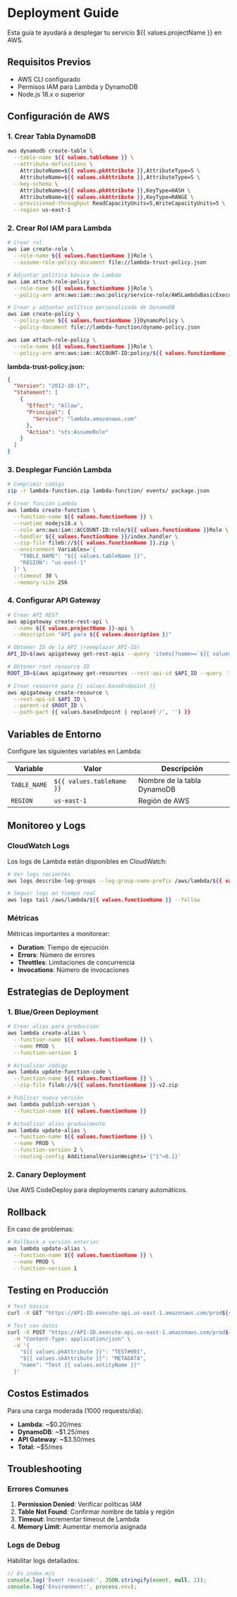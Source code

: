 # Deployment Guide

Esta guía te ayudará a desplegar tu servicio ${{ values.projectName }} en AWS.

## Requisitos Previos

- AWS CLI configurado
- Permisos IAM para Lambda y DynamoDB
- Node.js 18.x o superior

## Configuración de AWS

### 1. Crear Tabla DynamoDB

```bash
aws dynamodb create-table \
  --table-name ${{ values.tableName }} \
  --attribute-definitions \
    AttributeName=${{ values.pkAttribute }},AttributeType=S \
    AttributeName=${{ values.skAttribute }},AttributeType=S \
  --key-schema \
    AttributeName=${{ values.pkAttribute }},KeyType=HASH \
    AttributeName=${{ values.skAttribute }},KeyType=RANGE \
  --provisioned-throughput ReadCapacityUnits=5,WriteCapacityUnits=5 \
  --region us-east-1
```

### 2. Crear Rol IAM para Lambda

```bash
# Crear rol
aws iam create-role \
  --role-name ${{ values.functionName }}Role \
  --assume-role-policy-document file://lambda-trust-policy.json

# Adjuntar política básica de Lambda
aws iam attach-role-policy \
  --role-name ${{ values.functionName }}Role \
  --policy-arn arn:aws:iam::aws:policy/service-role/AWSLambdaBasicExecutionRole

# Crear y adjuntar política personalizada de DynamoDB
aws iam create-policy \
  --policy-name ${{ values.functionName }}DynamoPolicy \
  --policy-document file://lambda-function/dynamo-policy.json

aws iam attach-role-policy \
  --role-name ${{ values.functionName }}Role \
  --policy-arn arn:aws:iam::ACCOUNT-ID:policy/${{ values.functionName }}DynamoPolicy
```

**lambda-trust-policy.json:**
```json
{
  "Version": "2012-10-17",
  "Statement": [
    {
      "Effect": "Allow",
      "Principal": {
        "Service": "lambda.amazonaws.com"
      },
      "Action": "sts:AssumeRole"
    }
  ]
}
```

### 3. Desplegar Función Lambda

```bash
# Comprimir código
zip -r lambda-function.zip lambda-function/ events/ package.json

# Crear función Lambda
aws lambda create-function \
  --function-name ${{ values.functionName }} \
  --runtime nodejs18.x \
  --role arn:aws:iam::ACCOUNT-ID:role/${{ values.functionName }}Role \
  --handler ${{ values.functionName }}/index.handler \
  --zip-file fileb://${{ values.functionName }}.zip \
  --environment Variables='{
    "TABLE_NAME": "${{ values.tableName }}",
    "REGION": "us-east-1"
  }' \
  --timeout 30 \
  --memory-size 256
```

### 4. Configurar API Gateway

```bash
# Crear API REST
aws apigateway create-rest-api \
  --name ${{ values.projectName }}-api \
  --description "API para ${{ values.description }}"

# Obtener ID de la API (reemplazar API-ID)
API_ID=$(aws apigateway get-rest-apis --query 'items[?name==`${{ values.projectName }}-api`].id' --output text)

# Obtener root resource ID
ROOT_ID=$(aws apigateway get-resources --rest-api-id $API_ID --query 'items[?path==`/`].id' --output text)

# Crear resource para {{ values.baseEndpoint }}
aws apigateway create-resource \
  --rest-api-id $API_ID \
  --parent-id $ROOT_ID \
  --path-part {{ values.baseEndpoint | replace('/', '') }}
```

## Variables de Entorno

Configure las siguientes variables en Lambda:

| Variable | Valor | Descripción |
|----------|-------|-------------|
| `TABLE_NAME` | `${{ values.tableName }}` | Nombre de la tabla DynamoDB |
| `REGION` | `us-east-1` | Región de AWS |

## Monitoreo y Logs

### CloudWatch Logs

Los logs de Lambda están disponibles en CloudWatch:

```bash
# Ver logs recientes
aws logs describe-log-groups --log-group-name-prefix /aws/lambda/${{ values.functionName }}

# Seguir logs en tiempo real
aws logs tail /aws/lambda/${{ values.functionName }} --follow
```

### Métricas

Métricas importantes a monitorear:

- **Duration**: Tiempo de ejecución
- **Errors**: Número de errores
- **Throttles**: Limitaciones de concurrencia
- **Invocations**: Número de invocaciones

## Estrategias de Deployment

### 1. Blue/Green Deployment

```bash
# Crear alias para producción
aws lambda create-alias \
  --function-name ${{ values.functionName }} \
  --name PROD \
  --function-version 1

# Actualizar código
aws lambda update-function-code \
  --function-name ${{ values.functionName }} \
  --zip-file fileb://${{ values.functionName }}-v2.zip

# Publicar nueva versión
aws lambda publish-version \
  --function-name ${{ values.functionName }}

# Actualizar alias gradualmente
aws lambda update-alias \
  --function-name ${{ values.functionName }} \
  --name PROD \
  --function-version 2 \
  --routing-config AdditionalVersionWeights='{"1"=0.1}'
```

### 2. Canary Deployment

Use AWS CodeDeploy para deployments canary automáticos.

## Rollback

En caso de problemas:

```bash
# Rollback a versión anterior
aws lambda update-alias \
  --function-name ${{ values.functionName }} \
  --name PROD \
  --function-version 1
```

## Testing en Producción

```bash
# Test básico
curl -X GET "https://API-ID.execute-api.us-east-1.amazonaws.com/prod${{ values.baseEndpoint }}"

# Test con datos
curl -X POST "https://API-ID.execute-api.us-east-1.amazonaws.com/prod${{ values.baseEndpoint }}" \
  -H "Content-Type: application/json" \
  -d '{
    "${{ values.pkAttribute }}": "TEST#001",
    "${{ values.skAttribute }}": "METADATA",
    "name": "Test {{ values.entityName }}"
  }'
```

## Costos Estimados

Para una carga moderada (1000 requests/día):

- **Lambda**: ~$0.20/mes
- **DynamoDB**: ~$1.25/mes
- **API Gateway**: ~$3.50/mes
- **Total**: ~$5/mes

## Troubleshooting

### Errores Comunes

1. **Permission Denied**: Verificar políticas IAM
2. **Table Not Found**: Confirmar nombre de tabla y región
3. **Timeout**: Incrementar timeout de Lambda
4. **Memory Limit**: Aumentar memoria asignada

### Logs de Debug

Habilitar logs detallados:

```javascript
// En index.mjs
console.log('Event received:', JSON.stringify(event, null, 2));
console.log('Environment:', process.env);
```